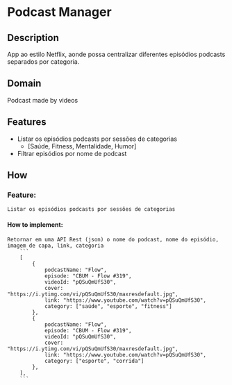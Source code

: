 # Podcast Manager

## Description

App ao estilo Netflix, aonde possa centralizar diferentes episódios podcasts separados por categoria.

## Domain

Podcast made by videos

## Features

- Listar os episódios podcasts por sessões de categorias
    - [Saúde, Fitness, Mentalidade, Humor]
- Filtrar episódios por nome de podcast

## How

### Feature:
    Listar os episódios podcasts por sessões de categorias

#### How to implement:
    Retornar em uma API Rest (json) o nome do podcast, nome do episódio, imagem de capa, link, categoria
        ```
        [
            {
                podcastName: "Flow",
                episode: "CBUM - Flow #319",
                videoId: "pQSuQmUfS30",
                cover: "https://i.ytimg.com/vi/pQSuQmUfS30/maxresdefault.jpg",
                link: "https://www.youtube.com/watch?v=pQSuQmUfS30",
                category: ["saúde", "esporte", "fitness"]
            },
            {
                podcastName: "Flow",
                episode: "CBUM - Flow #319",
                videoId: "pQSuQmUfS30",
                cover: "https://i.ytimg.com/vi/pQSuQmUfS30/maxresdefault.jpg",
                link: "https://www.youtube.com/watch?v=pQSuQmUfS30",
                category: ["esporte", "corrida"]
            },
        ],
        ```